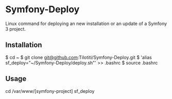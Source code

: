 # Symfony-Deploy
Linux command for deploying an new installation or an update of a Symfony 3 project.

## Installation

  $ cd ~
  $ git clone git@github.com:Tilotiti/Symfony-Deploy.git
  $ 'alias sf_deploy="~/Symfony-Deploy/deploy.sh"' >> .bashrc
  $ source .bashrc
  
## Usage

  cd /var/www/[symfony-project]
  sf_deploy

